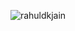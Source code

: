 

<p align="center"> <img src=https://github-readme-stats.vercel.app/api?username=l123456789jy&show_icons=true alt=rahuldkjain /> </p>

